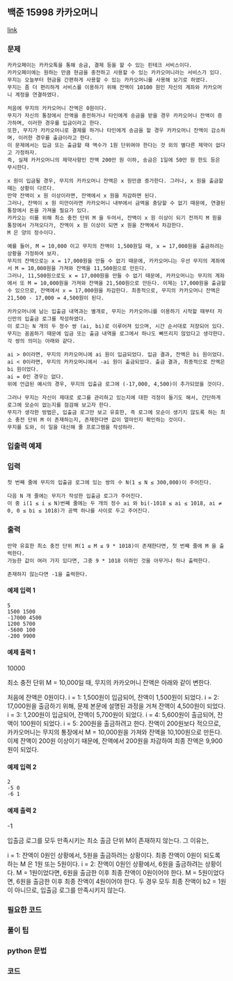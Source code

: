 ## 백준 15998 카카오머니 

[link](https://www.acmicpc.net/problem/15998)

### 문제
```
카카오페이는 카카오톡을 통해 송금, 결제 등을 할 수 있는 핀테크 서비스이다. 
카카오페이에는 원하는 만큼 현금을 충전하고 사용할 수 있는 카카오머니라는 서비스가 있다. 
무지는 오늘부터 현금을 간편하게 사용할 수 있는 카카오머니를 사용해 보기로 하였다. 
무지는 좀 더 편리하게 서비스를 이용하기 위해 잔액이 10100 원인 자신의 계좌와 카카오머니 계정을 연결하였다.

처음에 무지의 카카오머니 잔액은 0원이다. 
무지가 자신의 통장에서 잔액을 충전하거나 타인에게 송금을 받을 경우 카카오머니 잔액이 증가하며, 이러한 경우를 입금이라고 한다. 
또한, 무지가 카카오머니로 결제를 하거나 타인에게 송금을 할 경우 카카오머니 잔액이 감소하며, 이러한 경우를 출금이라고 한다. 
이 문제에서는 입금 또는 출금할 때 액수가 1원 단위여야 한다는 것 외의 별다른 제약이 없다고 가정하자. 
즉, 실제 카카오머니의 제약사항인 잔액 200만 원 이하, 송금은 1일에 50만 원 한도 등은 무시한다.

x 원이 입금될 경우, 무지의 카카오머니 잔액은 x 원만큼 증가한다. 그러나, x 원을 출금할 때는 상황이 다르다. 
만약 잔액이 x 원 이상이라면, 잔액에서 x 원을 차감하면 된다. 
그러나, 잔액이 x 원 미만이라면 카카오머니 내부에서 금액을 충당할 수 없기 때문에, 연결된 통장에서 돈을 가져올 필요가 있다. 
카카오는 이를 위해 최소 충전 단위 M 을 두어서, 잔액이 x 원 이상이 되기 전까지 M 원을 통장에서 가져오다가, 잔액이 x 원 이상이 되면 x 원을 잔액에서 차감한다. 
M 은 양의 정수이다.

예를 들어, M = 10,000 이고 무지의 잔액이 1,500원일 때, x = 17,000원을 출금하려는 상황을 가정하여 보자. 
무지의 잔액으로는 x = 17,000원을 만들 수 없기 때문에, 카카오머니는 우선 무지의 계좌에서 M = 10,000원을 가져와 잔액을 11,500원으로 만든다. 
그러나, 11,500원으로도 x = 17,000원을 만들 수 없기 때문에, 카카오머니는 무지의 계좌에서 또 M = 10,000원을 가져와 잔액을 21,500원으로 만든다. 이제는 17,000원을 출금할 수 있으므로, 잔액에서 x = 17,000원을 차감한다. 최종적으로, 무지의 카카오머니 잔액은 21,500 - 17,000 = 4,500원이 된다.

카카오머니에 남는 입출금 내역과는 별개로, 무지는 카카오머니를 이용하기 시작할 때부터 자신만의 입출금 로그를 작성하였다. 
이 로그는 N 개의 두 정수 쌍 (ai, bi)로 이루어져 있으며, 시간 순서대로 저장되어 있다. 
무지는 꼼꼼하기 때문에 입금 또는 출금 내역을 로그에서 하나도 빠뜨리지 않았다고 생각한다. 각 쌍의 의미는 아래와 같다.

ai > 0이라면, 무지의 카카오머니에 ai 원이 입금되었다. 입금 결과, 잔액은 bi 원이었다.
ai < 0이라면, 무지의 카카오머니에서 -ai 원이 출금되었다. 출금 결과, 최종적으로 잔액은 bi 원이었다.
ai = 0인 경우는 없다.
위에 언급된 예시의 경우, 무지의 입출금 로그에 (-17,000, 4,500)이 추가되었을 것이다.

그러나 무지는 자신이 제대로 로그를 관리하고 있는지에 대한 걱정이 들기도 해서, 간단하게 로그에 모순이 없는지를 점검해 보고자 한다. 
무지가 생각한 방법은, 입출금 로그만 보고 유효한, 즉 로그에 모순이 생기지 않도록 하는 최소 충전 단위 M 이 존재하는지, 존재한다면 값이 얼마인지 확인하는 것이다. 
무지를 도와, 이 일을 대신해 줄 프로그램을 작성하라.
```
### 입출력 예제
### 입력
```
첫 번째 줄에 무지의 입출금 로그에 있는 쌍의 수 N(1 ≤ N ≤ 300,000)이 주어진다.

다음 N 개 줄에는 무지가 작성한 입출금 로그가 주어진다. 
이 중 i(1 ≤ i ≤ N)번째 줄에는 두 개의 정수 ai 와 bi(-1018 ≤ ai ≤ 1018, ai ≠ 0, 0 ≤ bi ≤ 1018)가 공백 하나를 사이로 두고 주어진다.
```
### 출력
```
만약 유효한 최소 충전 단위 M(1 ≤ M ≤ 9 * 1018)이 존재한다면, 첫 번째 줄에 M 을 출력한다. 
가능한 값이 여러 가지 있다면, 그중 9 * 1018 이하인 것을 아무거나 하나 출력한다.

존재하지 않는다면 -1을 출력한다.
```
#### 예제 입력 1  
```
5
1500 1500
-17000 4500
1200 5700
-5600 100
-200 9900
```
#### 예제 출력 1  
10000

최소 충전 단위 M = 10,000일 때, 무지의 카카오머니 잔액은 아래와 같이 변한다.

처음에 잔액은 0원이다.
i = 1: 1,500원이 입금되어, 잔액이 1,500원이 되었다.
i = 2: 17,000원을 출금하기 위해, 문제 본문에 설명된 과정을 거쳐 잔액이 4,500원이 되었다.
i = 3: 1,200원이 입금되어, 잔액이 5,700원이 되었다.
i = 4: 5,600원이 출금되어, 잔액이 100원이 되었다.
i = 5: 200원을 출금하려고 한다. 잔액이 200원보다 적으므로, 카카오머니는 무지의 통장에서 M = 10,000원을 가져와 잔액을 10,100원으로 만든다. 이제 잔액이 200원 이상이기 때문에, 잔액에서 200원을 차감하여 최종 잔액은 9,900원이 되었다.

#### 예제 입력 2  
```
2
-5 0
-6 1
```
#### 예제 출력 2  
-1

입출금 로그를 모두 만족시키는 최소 출금 단위 M이 존재하지 않는다. 그 이유는,

i = 1: 잔액이 0원인 상황에서, 5원을 출금하려는 상황이다. 최종 잔액이 0원이 되도록 하는 M 은 1원 또는 5원이다.
i = 2: 잔액이 0원인 상황에서, 6원을 출금하려는 상황이다. M = 1원이었다면, 6원을 출금한 이후 최종 잔액이 0원이어야 한다. M = 5원이었다면, 6원을 출금한 이후 최종 잔액이 4원이어야 한다. 두 경우 모두 최종 잔액이 b2 = 1원이 아니므로, 입출금 로그를 만족시키지 않는다.



### 필요한 코드


### 풀이 팁 


### python 문법 


### 코드 
